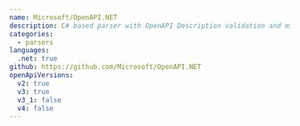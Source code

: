 ```yaml
---
name: Microsoft/OpenAPI.NET
description: C# based parser with OpenAPI Description validation and migration support from V2
categories:
  - parsers
languages:
  .net: true
github: https://github.com/Microsoft/OpenAPI.NET
openApiVersions:
  v2: true
  v3: true
  v3_1: false
  v4: false
---
```

